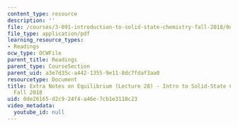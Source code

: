 ```yaml
---
content_type: resource
description: ''
file: /courses/3-091-introduction-to-solid-state-chemistry-fall-2018/0de26165d2c924f4a46e7cb1e3118c23_MIT3_091F18_Equilibrium.pdf
file_type: application/pdf
learning_resource_types:
- Readings
ocw_type: OCWFile
parent_title: Readings
parent_type: CourseSection
parent_uid: a3e7d35c-a442-1355-9e11-8dc7fdaf3aa0
resourcetype: Document
title: Extra Notes on Equilibrium (Lecture 28) - Intro to Solid-State Chemistry -
  Fall 2018
uid: 0de26165-d2c9-24f4-a46e-7cb1e3118c23
video_metadata:
  youtube_id: null
---
```

